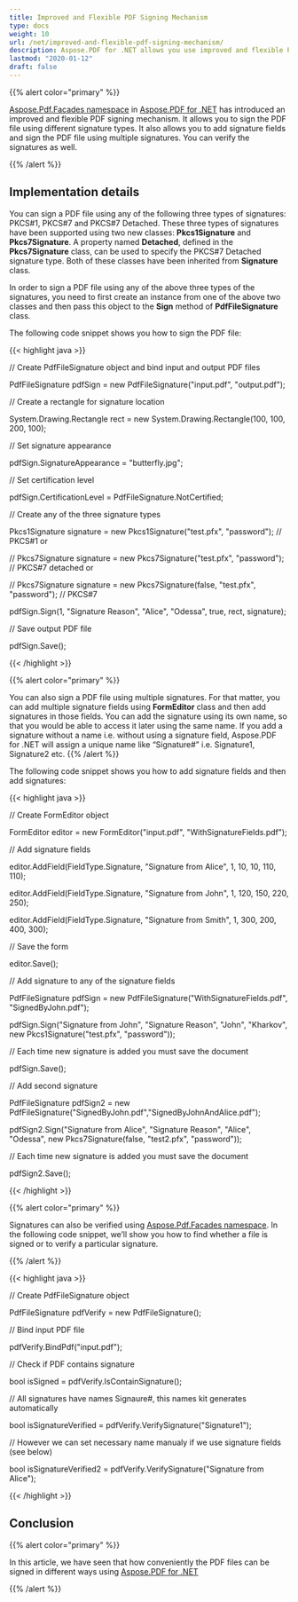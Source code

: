```yaml
---
title: Improved and Flexible PDF Signing Mechanism
type: docs
weight: 10
url: /net/improved-and-flexible-pdf-signing-mechanism/
description: Aspose.PDF for .NET allows you use improved and flexible PDF Signing Mechanism. 
lastmod: "2020-01-12"
draft: false
---
```


{{% alert color="primary" %}}

[Aspose.Pdf.Facades namespace](https://apireference.aspose.com/pdf/net/aspose.pdf.facades) in [Aspose.PDF for .NET](/pdf/net/) has introduced an improved and flexible PDF signing mechanism. It allows you to sign the PDF file using different signature types. It also allows you to add signature fields and sign the PDF file using multiple signatures. You can verify the signatures as well.

{{% /alert %}}

## Implementation details

You can sign a PDF file using any of the following three types of signatures: PKCS#1, PKCS#7 and PKCS#7 Detached. These three types of signatures have been supported using two new classes: **Pkcs1Signature** and **Pkcs7Signature**. A property named **Detached**, defined in the **Pkcs7Signature** class, can be used to specify the PKCS#7 Detached signature type. Both of these classes have been inherited from **Signature** class.

In order to sign a PDF file using any of the above three types of the signatures, you need to first create an instance from one of the above two classes and then pass this object to the **Sign** method of **PdfFileSignature** class.

The following code snippet shows you how to sign the PDF file:



{{< highlight java >}}

 // Create PdfFileSignature object and bind input and output PDF files

PdfFileSignature pdfSign = new PdfFileSignature("input.pdf", "output.pdf");

// Create a rectangle for signature location

System.Drawing.Rectangle rect = new System.Drawing.Rectangle(100, 100, 200, 100);

// Set signature appearance

pdfSign.SignatureAppearance = "butterfly.jpg";

// Set certification level

pdfSign.CertificationLevel = PdfFileSignature.NotCertified;

// Create any of the three signature types

Pkcs1Signature signature = new Pkcs1Signature("test.pfx", "password"); // PKCS#1 or

// Pkcs7Signature signature = new Pkcs7Signature("test.pfx", "password"); // PKCS#7 detached or

// Pkcs7Signature signature = new Pkcs7Signature(false, "test.pfx", "password"); // PKCS#7

pdfSign.Sign(1, "Signature Reason", "Alice", "Odessa", true, rect, signature);

// Save output PDF file

pdfSign.Save();



{{< /highlight >}}

{{% alert color="primary" %}}

You can also sign a PDF file using multiple signatures. For that matter, you can add multiple signature fields using **FormEditor** class and then add signatures in those fields. You can add the signature using its own name, so that you would be able to access it later using the same name. If you add a signature without a name i.e. without using a signature field, Aspose.PDF for .NET will assign a unique name like “Signature#” i.e. Signature1, Signature2 etc.
{{% /alert %}}

The following code snippet shows you how to add signature fields and then add signatures:



{{< highlight java >}}

 // Create FormEditor object

FormEditor editor = new FormEditor("input.pdf", "WithSignatureFields.pdf");

// Add signature fields

editor.AddField(FieldType.Signature, "Signature from Alice", 1, 10, 10, 110, 110);

editor.AddField(FieldType.Signature, "Signature from John", 1, 120, 150, 220, 250);

editor.AddField(FieldType.Signature, "Signature from Smith", 1, 300, 200, 400, 300);

// Save the form

editor.Save();

// Add signature to any of the signature fields

PdfFileSignature pdfSign = new PdfFileSignature("WithSignatureFields.pdf", "SignedByJohn.pdf");

pdfSign.Sign("Signature from John", "Signature Reason", "John", "Kharkov", new Pkcs1Signature("test.pfx", "password"));

// Each time new signature is added you must save the document

pdfSign.Save();

// Add second signature

PdfFileSignature pdfSign2 = new PdfFileSignature("SignedByJohn.pdf","SignedByJohnAndAlice.pdf");

pdfSign2.Sign("Signature from Alice", "Signature Reason", "Alice", "Odessa", new Pkcs7Signature(false, "test2.pfx", "password"));

// Each time new signature is added you must save the document

pdfSign2.Save();



{{< /highlight >}}

{{% alert color="primary" %}}

Signatures can also be verified using [Aspose.Pdf.Facades namespace](https://apireference.aspose.com/pdf/net/aspose.pdf.facades). In the following code snippet, we’ll show you how to find whether a file is signed or to verify a particular signature.

{{% /alert %}}

{{< highlight java >}}

 // Create PdfFileSignature object

PdfFileSignature pdfVerify = new PdfFileSignature();

// Bind input PDF file

pdfVerify.BindPdf("input.pdf");

// Check if PDF contains signature

bool isSigned = pdfVerify.IsContainSignature();

// All signatures have names Signaure#, this names kit generates automatically

bool isSignatureVerified = pdfVerify.VerifySignature("Signature1");

// However we can set necessary name manualy if we use signature fields (see below)

bool isSignatureVerified2 = pdfVerify.VerifySignature("Signature from Alice");



{{< /highlight >}}

## Conclusion

{{% alert color="primary" %}}

In this article, we have seen that how conveniently the PDF files can be signed in different ways using [Aspose.PDF for .NET](/pdf/net/)

{{% /alert %}}
